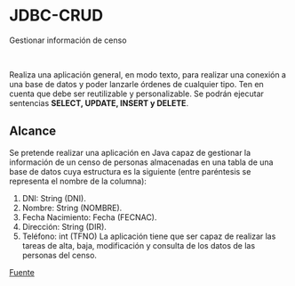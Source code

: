 # JDBC-CRUD
Gestionar información de censo

<br />

Realiza una aplicación general, en modo texto, para realizar una conexión a una base de datos y poder lanzarle órdenes de cualquier tipo. 
Ten en cuenta que debe ser reutilizable y personalizable. Se podrán ejecutar sentencias **SELECT, UPDATE, INSERT y DELETE**.


<!-- USAGE EXAMPLES -->
## Alcance

Se pretende realizar una aplicación en Java capaz de gestionar la información de un censo de personas almacenadas en una tabla de una base de datos cuya estructura es la siguiente (entre paréntesis se representa el nombre de la columna):
1. DNI: String (DNI).
2. Nombre: String (NOMBRE).
3. Fecha Nacimiento: Fecha (FECNAC).
4. Dirección: String (DIR).
5. Teléfono: int (TFNO)
La aplicación tiene que ser capaz de realizar las tareas de alta, baja, modificación y consulta de los datos de las personas del censo.


  <a href="https://sites.google.com/a/svalero.com/programacion-java-grupo-san-valero-2012-2013/EJERCICIOS_JDBC_CRUD">Fuente</a>
